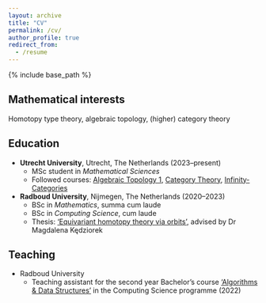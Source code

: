 ```yaml
---
layout: archive
title: "CV"
permalink: /cv/
author_profile: true
redirect_from:
  - /resume
---
```


{% include base_path %}

Mathematical interests
----------------------

Homotopy type theory, algebraic topology, (higher) category theory

Education
---------

* **Utrecht University**, Utrecht, The Netherlands (2023–present)
  * MSc student in *Mathematical Sciences*
  * Followed courses: [Algebraic Topology 1](https://mastermath.datanose.nl/Summary/454), [Category Theory](https://mastermath.datanose.nl/Summary/434), [Infinity-Categories](https://mastermath.datanose.nl/Summary/449)
* **Radboud University**, Nijmegen, The Netherlands (2020–2023)
  * BSc in *Mathematics*, summa cum laude
  * BSc in *Computing Science*, cum laude
  * Thesis: [‘Equivariant homotopy theory via orbits’](/files/equivariant-homotopy-theory-via-orbits.pdf), advised by Dr Magdalena Kędziorek

Teaching
--------

* Radboud University
  * Teaching assistant for the second year Bachelor’s course [‘Algorithms & Data Structures’](https://www.ru.nl/courseguides/2022/science/vm/osirislinks/ibc/nwi-ibc027/) in the Computing Science programme (2022)
